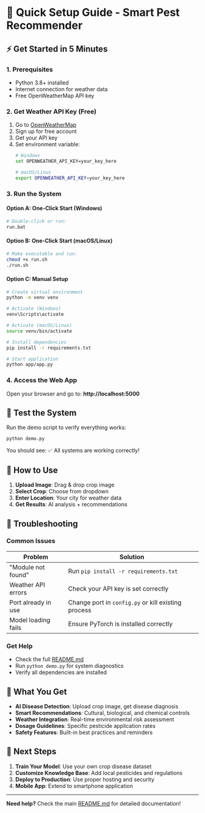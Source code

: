 # 🚀 Quick Setup Guide - Smart Pest Recommender

## ⚡ Get Started in 5 Minutes

### 1. **Prerequisites**
- Python 3.8+ installed
- Internet connection for weather data
- Free OpenWeatherMap API key

### 2. **Get Weather API Key** (Free)
1. Go to [OpenWeatherMap](https://openweathermap.org/api)
2. Sign up for free account
3. Get your API key
4. Set environment variable:
   ```bash
   # Windows
   set OPENWEATHER_API_KEY=your_key_here
   
   # macOS/Linux
   export OPENWEATHER_API_KEY=your_key_here
   ```

### 3. **Run the System**

#### **Option A: One-Click Start (Windows)**
```bash
# Double-click or run:
run.bat
```

#### **Option B: One-Click Start (macOS/Linux)**
```bash
# Make executable and run:
chmod +x run.sh
./run.sh
```

#### **Option C: Manual Setup**
```bash
# Create virtual environment
python -m venv venv

# Activate (Windows)
venv\Scripts\activate

# Activate (macOS/Linux)
source venv/bin/activate

# Install dependencies
pip install -r requirements.txt

# Start application
python app/app.py
```

### 4. **Access the Web App**
Open your browser and go to: **http://localhost:5000**

## 🧪 Test the System

Run the demo script to verify everything works:
```bash
python demo.py
```

You should see: ✅ All systems are working correctly!

## 📱 How to Use

1. **Upload Image**: Drag & drop crop image
2. **Select Crop**: Choose from dropdown
3. **Enter Location**: Your city for weather data
4. **Get Results**: AI analysis + recommendations

## 🔧 Troubleshooting

### **Common Issues**

| Problem | Solution |
|---------|----------|
| "Module not found" | Run `pip install -r requirements.txt` |
| Weather API errors | Check your API key is set correctly |
| Port already in use | Change port in `config.py` or kill existing process |
| Model loading fails | Ensure PyTorch is installed correctly |

### **Get Help**
- Check the full [README.md](README.md)
- Run `python demo.py` for system diagnostics
- Verify all dependencies are installed

## 🌟 What You Get

- **AI Disease Detection**: Upload crop image, get disease diagnosis
- **Smart Recommendations**: Cultural, biological, and chemical controls
- **Weather Integration**: Real-time environmental risk assessment
- **Dosage Guidelines**: Specific pesticide application rates
- **Safety Features**: Built-in best practices and reminders

## 🎯 Next Steps

1. **Train Your Model**: Use your own crop disease dataset
2. **Customize Knowledge Base**: Add local pesticides and regulations
3. **Deploy to Production**: Use proper hosting and security
4. **Mobile App**: Extend to smartphone application

---

**Need help?** Check the main [README.md](README.md) for detailed documentation!


